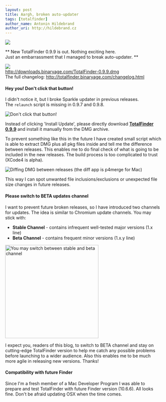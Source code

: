 ```yaml
---
layout: post
title: Aargh, broken auto-updater
tags: [totalfinder]
author_name: Antonin Hildebrand
author_uri: http://hildebrand.cz
---
```


<img src="{{site.url}}/shared/img/icons/totalfinder-64.png" class="intro-icon"/>

** New TotalFinder 0.9.9 is out. Nothing exciting here.<br>Just an embarrassment that I managed to break auto-updater. **

<div class="blog-download">
    <a class="download-link" href="http://downloads.binaryage.com/TotalFinder-0.9.9.dmg"><img src="{{site.url}}/shared/img/small-download-button.png"/><div>http://downloads.binaryage.com/TotalFinder-0.9.9.dmg</div></a>
    <div class="download-note">The full changelog: <a href="http://totalfinder.binaryage.com/changelog.html">http://totalfinder.binaryage.com/changelog.html</a></div>
</div>

#### Hey you! Don't click that button!

I didn't notice it, but I broke Sparkle updater in previous releases.<br>The `relaunch` script is missing in 0.9.7 and 0.9.8. 

<img class="clear blog-image-border" src="{{site.url}}/images/dont-click-that-button.png" title="Don't click that button!">

Instead of clicking 'Install Update', please directly download <a href="http://downloads.binaryage.com/TotalFinder-0.9.9.dmg"><strong>TotalFinder 0.9.9</strong></a> and install it manually from the DMG archive.

To prevent something like this in the future I have created small script which is able to extract DMG plus all pkg files inside and tell me the difference between releases. This enables me to do final check of what is going to be included in the new releases. The build process is too complicated to trust (XCode4 is alpha).

<img class="clear blog-image-full-border" src="{{site.url}}/images/totalfinder-dmg-diff.png" title="Diffing DMG between releases (the diff app is p4merge for Mac)">

This way I can spot unwanted file inclusions/exclusions or unexpected file size changes in future releases.

#### Please switch to BETA updates channel

I want to prevent future broken releases, so I have introduced two channels for updates. The idea is similar to Chromium update channels. You may stick with:

  * **Stable Channel** - contains infrequent well-tested major versions (1.x line)
  * **Beta Channel** - contains frequent minor versions (1.x.y line)

<img class="clear blog-image" width="300" src="{{site.url}}/images/pick-beta-channel.png" title="You may switch between stable and beta channel">
  
I expect you, readers of this blog, to switch to BETA channel and stay on cutting-edge TotalFinder version to help me catch any possible problems before launching to a wider audience. Also this enables me to be much more agile in releasing new versions. Thanks! 

#### Compatibility with future Finder

Since I'm a fresh member of a Mac Developer Program I was able to prepare and test TotalFinder with future Finder version (10.6.6). All looks fine. Don't be afraid updating OSX when the time comes.